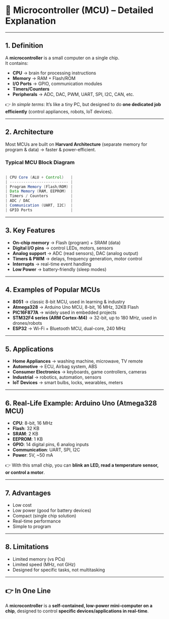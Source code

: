 # 🔹 Microcontroller (MCU) – Detailed Explanation

---

## 1. Definition
A **microcontroller** is a small computer on a single chip.  
It contains:  
- **CPU** → brain for processing instructions  
- **Memory** → RAM + Flash/ROM  
- **I/O Ports** → GPIO, communication modules  
- **Timers/Counters**  
- **Peripherals** → ADC, DAC, PWM, UART, SPI, I2C, CAN, etc.  

👉 *In simple terms*: It’s like a tiny PC, but designed to do **one dedicated job efficiently** (control appliances, robots, IoT devices).  

---

## 2. Architecture
Most MCUs are built on **Harvard Architecture** (separate memory for program & data) → faster & power-efficient.  

### Typical MCU Block Diagram
```java

| CPU Core (ALU + Control)   |
| -------------------------- |
| Program Memory (Flash/ROM) |
| Data Memory (RAM, EEPROM)  |
| Timers / Counters          |
| ADC / DAC                  |
| Communication (UART, I2C)  |
| GPIO Ports                 |

```
---

## 3. Key Features
- **On-chip memory** → Flash (program) + SRAM (data)  
- **Digital I/O pins** → control LEDs, motors, sensors  
- **Analog support** → ADC (read sensors), DAC (analog output)  
- **Timers & PWM** → delays, frequency generation, motor control  
- **Interrupts** → real-time event handling  
- **Low Power** → battery-friendly (sleep modes)  

---

## 4. Examples of Popular MCUs
- **8051** → classic 8-bit MCU, used in learning & industry  
- **Atmega328** → Arduino Uno MCU, 8-bit, 16 MHz, 32KB Flash  
- **PIC16F877A** → widely used in embedded projects  
- **STM32F4 series (ARM Cortex-M4)** → 32-bit, up to 180 MHz, used in drones/robots  
- **ESP32** → Wi-Fi + Bluetooth MCU, dual-core, 240 MHz  

---

## 5. Applications
- **Home Appliances** → washing machine, microwave, TV remote  
- **Automotive** → ECU, Airbag system, ABS  
- **Consumer Electronics** → keyboards, game controllers, cameras  
- **Industrial** → robotics, automation, sensors  
- **IoT Devices** → smart bulbs, locks, wearables, meters  

---

## 6. Real-Life Example: Arduino Uno (Atmega328 MCU)
- **CPU**: 8-bit, 16 MHz  
- **Flash**: 32 KB  
- **SRAM**: 2 KB  
- **EEPROM**: 1 KB  
- **GPIO**: 14 digital pins, 6 analog inputs  
- **Communication**: UART, SPI, I2C  
- **Power**: 5V, ~50 mA  

👉 With this small chip, you can **blink an LED, read a temperature sensor, or control a motor**.  

---

## 7. Advantages
- Low cost  
- Low power (good for battery devices)  
- Compact (single chip solution)  
- Real-time performance  
- Simple to program  

---

## 8. Limitations
- Limited memory (vs PCs)  
- Limited speed (MHz, not GHz)  
- Designed for specific tasks, not multitasking  

---

## 👉 In One Line
A **microcontroller** is a **self-contained, low-power mini-computer on a chip**, designed to control **specific devices/applications in real-time**.  
